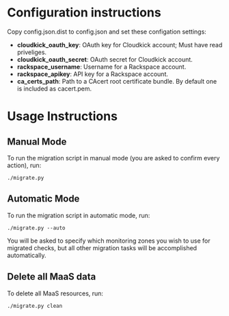 # Configuration instructions

Copy config.json.dist to config.json and set these configation settings:

* **cloudkick_oauth_key**: OAuth key for Cloudkick account; Must have read priveliges.
* **cloudkick_oauth_secret**: OAuth secret for Cloudkick account.
* **rackspace_username**: Username for a Rackspace account.
* **rackspace_apikey**: API key for a Rackspace account.
* **ca_certs_path**: Path to a CAcert root certificate bundle.  By default one is included as cacert.pem.

# Usage Instructions

## Manual Mode

To run the migration script in manual mode (you are asked to confirm every action), run:
    
    ./migrate.py

## Automatic Mode

To run the migration script in automatic mode, run:

    ./migrate.py --auto
    
You will be asked to specify which monitoring zones you wish to use for migrated checks, but all other migration tasks will be accomplished automatically.

## Delete all MaaS data

To delete all MaaS resources, run:

    ./migrate.py clean